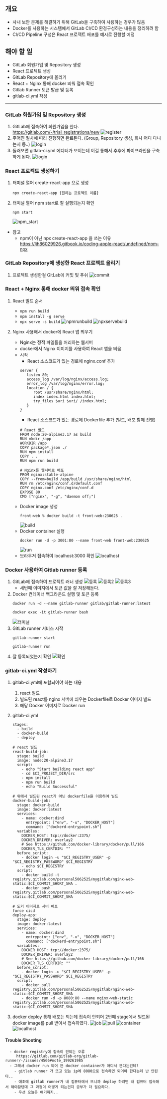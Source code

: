 ## 개요
- 사내 보안 문제를 해결하기 위해 GitLab을 구축하여 사용하는 경우가 많음
- Docker를 사용하는 시스템에서 GitLab CI/CD 환경구성하는 내용을 정리하려 함
- CI/CD Pipeline 구성은 React 프로젝트 배포를 예시로 진행할 예정

## 해야 할 일
- GitLab 회원가입 및 Repository 생성
- React 프로젝트 생성
- GitLab Repository에 올리기
- React + Nginx 통해 docker 띄워 접속 확인
- Gitlab Runner 토큰 발급 및 등록
- gitlab-ci.yml 작성

---

### GitLab 회원가입 및 Repository 생성
1. GitLab에 접속하여 회원가입을 한다.  
  https://gitlab.com/-/trial_registrations/new
  ![register](image/gitlab_signin_230620/reigster.png)
2. 주어진 절차에 따라 진행하면 완료된다. (Group, Repository 생성, 회사 어디 다니는지 등..)
   ![login](image/gitlab_signin_230620/login.png)
3. 둘러보면 gitlab-ci.yml 에디터가 보이는데 이걸 통해서 추후에 파이프라인을 구축하게 된다.
   ![login](image/gitlab_signin_230620/gitlab_ci.png)

### React 프로젝트 생성하기
1. 터미널 열어 create-react-app 으로 생성
   ```
   npx create-react-app {원하는 프로젝트 이름}
   ```
2. 터미널 열어 npm start로 잘 실행되는지 확인
   ```
   npm start
   ```
   ![npm_start](image/make_react_project_230621/npm_start.png)
   
- 참고
  - npm이 아닌 npx create-react-app 을 쓰는 이유
  https://ljh86029926.gitbook.io/coding-apple-react/undefined/npm-npx

### GitLab Repository에 생성한 React 프로젝트 올리기
1. 프로젝트 생성한걸 GitLab에 커밋 및 푸쉬
   ![commit](image/push_project_in_gitlab_230622/commit.png)

### React + Nginx 통해 docker 띄워 접속 확인
1. React 빌드 순서
   - ```npm run build```
   - ```npm install -g serve```
   - ```npx serve -s build```
   ![npmrunbuild](image/react_build_230624/npm_run_build.png)
   ![npxservebuild](image/react_build_230624/npx_serve_build.png)
   
2. Nginx 사용해서 docker에 React 앱 띄우기
   - Nginx는 정적 파일들을 처리하는 웹서버
   - docker에서 Nginx 이미지를 사용하여 React 앱을 띄움
   - 시작
     - React 소스코드가 있는 경로에 nginx.conf 추가
      ```
      server {
         listen 80;
         access_log /var/log/nginx/access.log;
         error_log /var/log/nginx/error.log;
         location / {
            root /usr/share/nginx/html;
            index index.html index.html;
            try_files $uri $uri/ /index.html;
         }
      }
      ```
     - React 소스코드가 있는 경로에 Dockerfile 추가 (빌드, 배포 함께 진행)
      ```
      # React 빌드
      FROM node:20-alpine3.17 as build
      RUN mkdir /app
      WORKDIR /app
      COPY package*.json ./
      RUN npm install
      COPY . .
      RUN npm run build

      # Nginx를 웹서버로 배포
      FROM nginx:stable-alpine
      COPY --from=build /app/build /usr/share/nginx/html
      RUN rm /etc/nginx/conf.d/default.conf
      COPY nginx.conf /etc/nginx/conf.d
      EXPOSE 80
      CMD ["nginx", "-g", "daemon off;"]
      ```
   - Docker image 생성
     ```
     front-web % docker build -t front-web:230625 .
     ```
     ![build](image/230625/buildimage.png)
   - Docker container 실행
     ```
     docker run -d -p 3001:80 --name front-web front-web:230625
     ```
     ![run](image/230625/runcontainer.png)
   - 브라우저 접속하여 localhost:3000 확인
    ![localhost](image/230625/localhost.png)

### Docker 사용하여 Gitlab runner 등록
1. GitLab에 접속하여 프로젝트 러너 생성
   ![등록](image/230626/enroll01.png)
   ![등록2](image/230626/enroll.png)
   ![등록3](image/230626/enroll02.png)
   - 세번째 이미지에서 토큰 값을 잘 저장해둔다.
2. Docker 컨테이너 백그라운드 실행 및 토큰 등록
   ```
   docker run -d --name gitlab-runner gitlab/gitlab-runner:latest
   ```
   ```
   docker exec -it gitlab-runner bash
   ```
   ![터미널](image/230626/terminal.png)
3. GitLab runner 서비스 시작
   ```
   gitlab-runner start
   ```
   ```
   gitlab-runner run
   ```
4. 잘 등록되었는지 확인
   ![확인](image/230626/check.png)


### gitlab-ci.yml 작성하기
1. gitlab-ci.yml에 포함되어야 하는 내용
   1. react 빌드
   2. 빌드된 react를 nginx 서버에 띄우는 Dockerfile로 Docker 이미지 빌드
   3. 해당 Docker 이미지로 Docker run
   
2. gitlab-ci.yml
   ```
   stages:
     - build
     - docker-build
     - deploy

   # react 빌드
   react-build-job:
     stage: build
     image: node:20-alpine3.17
     script:
       - echo "Start building react app"
       - cd $CI_PROJECT_DIR/src
       - npm install
       - npm run build
       - echo "Build Successful"

   # 위에서 빌드된 react가 아닌 dockerfile을 이용하여 빌드
   docker-build-job:
     stage: docker-build
     image: docker:latest
     services:
       - name: docker:dind
         entrypoint: ["env", "-u", "DOCKER_HOST"]
         command: ["dockerd-entrypoint.sh"]
     variables:
       DOCKER_HOST: tcp://docker:2375/
       DOCKER_DRIVER: overlay2
       # See https://github.com/docker-library/docker/pull/166
       DOCKER_TLS_CERTDIR: ""
     before_script:
       - docker login -u "$CI_REGISTRY_USER" -p "$CI_REGISTRY_PASSWORD" $CI_REGISTRY
       - echo $CI_REGISTRY
     script:
       - docker build -t registry.gitlab.com/personal5062525/mygitlab/nginx-web-static:$CI_COMMIT_SHORT_SHA .
       - docker push registry.gitlab.com/personal5062525/mygitlab/nginx-web-static:$CI_COMMIT_SHORT_SHA

   # 도커 이미지로 서버 배포
   force cicd
   deploy-app:
     stage: deploy
     image: docker:latest
     services:
       - name: docker:dind
         entrypoint: ["env", "-u", "DOCKER_HOST"]
         command: ["dockerd-entrypoint.sh"]
     variables:
       DOCKER_HOST: tcp://docker:2375/
       DOCKER_DRIVER: overlay2
       # See https://github.com/docker-library/docker/pull/166
       DOCKER_TLS_CERTDIR: ""
     before_script:
       - docker login -u "$CI_REGISTRY_USER" -p "$CI_REGISTRY_PASSWORD" $CI_REGISTRY
     script:
       - docker pull registry.gitlab.com/personal5062525/mygitlab/nginx-web-static:$CI_COMMIT_SHORT_SHA
       - docker run -d -p 8080:80 --name nginx-web-static registry.gitlab.com/personal5062525/mygitlab/nginx-web-static:$CI_COMMIT_SHORT_SHA
   ```

3. docker deploy 통해 배포는 되는데 접속이 안되어 2번째 stage에서 빌드된 docker image를 pull 받아서 접속하였다.
   ![job](image/230702/job.png)
   ![pull](image/230702/imagepull.png)
   ![container](image/230702/container.png)
   ![localhost](image/230702/localhost.png)

#### Trouble Shooting
      - docker registry에 접속이 안되는 오류
         https://gitlab.com/gitlab-org/gitlab-runner/-/issues/4566#note_199261985
      - 그래서 docker run 되어 뜬 docker container가 어디서 뜬다는건데?
        - gitlab runner 가 뜨고 있는 ip에 8080으로 접속하면 되어야 한다는데 난 안된다..
        - 애초에 gitlab runner가 내 컴퓨터에서 뜨니까 deploy 하려면 내 컴퓨터 접속해서 해야할텐데 그 과정이 어떻게 되는건지 공부가 더 필요하다.
        - 우선 오늘은 여기까지..
